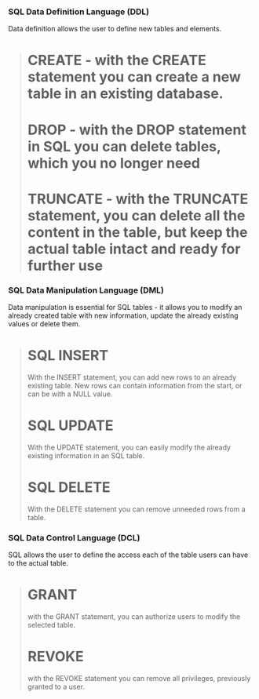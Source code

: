 ### SQL Data Definition Language (DDL)
  Data definition allows the user to define new tables and elements.
 
> # CREATE - with the CREATE statement you can create a new table in an existing database.
>
> # DROP - with the DROP statement in SQL you can delete tables, which you no longer need
>
> # TRUNCATE - with the TRUNCATE statement, you can delete all the content in the table, but keep the actual table intact and ready for further use
>

### SQL Data Manipulation Language (DML)
  Data manipulation is essential for SQL tables - it allows you to modify an already created table with new information, update the already existing values or delete them. 
>
> # SQL INSERT
>   With the INSERT statement, you can add new rows to an already existing table. New rows can contain information from the start, or can be with a 
>   NULL value.
>
> # SQL UPDATE
>   With the UPDATE statement, you can easily modify the already existing information in an SQL table.
> 
> # SQL DELETE
>   With the DELETE statement you can remove unneeded rows from a table.
>

### SQL Data Control Language (DCL)
  SQL allows the user to define the access each of the table users can have to the actual table.
>  
> # GRANT 
> with the GRANT statement, you can authorize users to modify the selected table.
> 
> # REVOKE 
> with the REVOKE statement you can remove all privileges, previously granted to a user.


